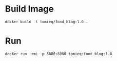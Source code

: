 # Build Image
```
docker build -t tomieq/food_blog:1.0 .
```

# Run
```
docker run -rmi -p 8080:8080 tomieq/food_blog:1.0
```

